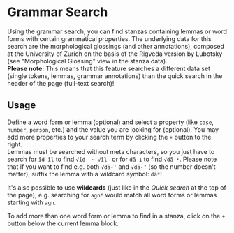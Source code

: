 # Grammar Search

Using the grammar search, you can find stanzas containing lemmas or word forms with certain grammatical properties. The underlying data for this search are the morphological glossings (and other annotations), composed at the University of Zurich on the basis of the Rigveda version by Lubotsky (see "Morphological Glossing" view in the stanza data).  
**Please note:** This means that this feature searches a different data set (single tokens, lemmas, grammar annotations) than the quick search in the header of the page (full-text search)!

## Usage

Define a word form or lemma (optional) and select a property (like `case`, `number`, `person`, etc.) and the value you are looking for (optional). You may add more properties to your search term by clicking the `+` button to the right.  
Lemmas must be searched without meta characters, so you just have to search for `īḍ īḷ` to find `√īḍ- ~ √īḷ-` or for `dā 1` to find `√dā-¹`. Please note that if you want to find e.g. both `√dā-¹` and `√dā-²` (so the number doesn't matter), suffix the lemma with a wildcard symbol: `dā*`!

It's also possible to use **wildcards** (just like in the _Quick search_ at the top of the page), e.g. searching for `agn*` would match all word forms or lemmas starting with `agn`.

To add more than one word form or lemma to find in a stanza, click on the `+` button below the current lemma block.
